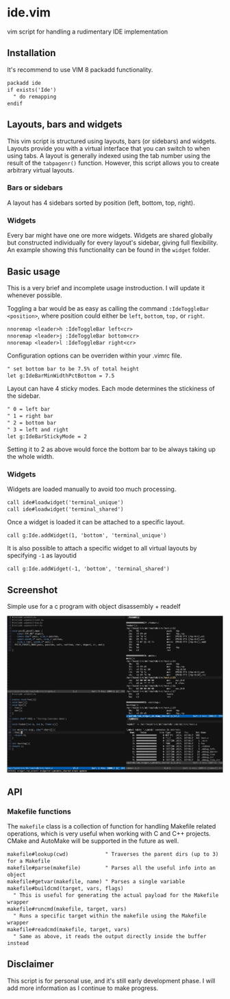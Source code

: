 # ide.vim
vim script for handling a rudimentary IDE implementation

## Installation

It's recommend to use VIM 8 packadd functionality.

```vim
packadd ide
if exists('Ide')
  " do remapping
endif
```

## Layouts, bars and widgets

This vim script is structured using layouts, bars (or sidebars) and widgets.
Layouts provide you with a virtual interface that you can switch to when using
tabs. A layout is generally indexed using the tab number using the result of
the `tabpagenr()` function. However, this script allows you to create arbitrary
virtual layouts. 

### Bars or sidebars
A layout has 4 sidebars sorted by position (left, bottom, top, right). 

### Widgets
Every bar might have one ore more widgets. Widgets are shared globally but
constructed individually for every layout's sidebar, giving full flexibility.
An example showing this functionality can be found in the `widget` folder.

## Basic usage

This is a very brief and incomplete usage instroduction. I will update it
whenever possible.

Toggling a bar would be as easy as calling the command `:IdeToggleBar
<position>`, where position could either be `left`, `bottom`, `top,` or
`right`.

```vim
nnoremap <leader>h :IdeToggleBar left<cr>
nnoremap <leader>j :IdeToggleBar bottom<cr>
nnoremap <leader>l :IdeToggleBar right<cr>
```

Configuration options can be overriden within your .vimrc file.

```vim
" set bottom bar to be 7.5% of total height
let g:IdeBarMinWidthPctBottom = 7.5
```

Layout can have 4 sticky modes. Each mode determines the stickiness of the sidebar. 

```vim
" 0 = left bar
" 1 = right bar
" 2 = bottom bar
" 3 = left and right
let g:IdeBarStickyMode = 2
```
Setting it to 2 as above would force the bottom bar to be always taking up the whole width.

### Widgets
Widgets are loaded manually to avoid too much processing.

```vim
call ide#loadwidget('terminal_unique')
call ide#loadwidget('terminal_shared')
```

Once a widget is loaded it can be attached to a specific layout.

```vim
call g:Ide.addWidget(1, 'bottom', 'terminal_unique')
```

It is also possible to attach a specific widget to all virtual layouts by
specifying `-1` as layoutid

```vim
call g:Ide.addWidget(-1, 'bottom', 'terminal_shared')
```

## Screenshot

Simple use for a c program with object disassembly + readelf

![C Ide Example](/screenshot/c.png)

## API

### Makefile functions

The `makefile` class is a collection of function for handling Makefile related operations, which is very useful when working with C and C++ projects. CMake and AutoMake will be supported in the future as well.

```vim
makefile#lookup(cwd)            " Traverses the parent dirs (up to 3) for a Makefile
makefile#parse(makefile)        " Parses all the useful info into an object
makefile#getvar(makefile, name) " Parses a single variable
makefile#buildcmd(target, vars, flags)
  " This is useful for generating the actual payload for the Makefile wrapper
makefile#runcmd(makefile, target, vars)
  " Runs a specific target within the makefile using the Makefile wrapper
makefile#readcmd(makefile, target, vars)
  " Same as above, it reads the output directly inside the buffer instead
```

## Disclaimer
This script is for personal use, and it's still early development phase. I will
add more information as I continue to make progress.
